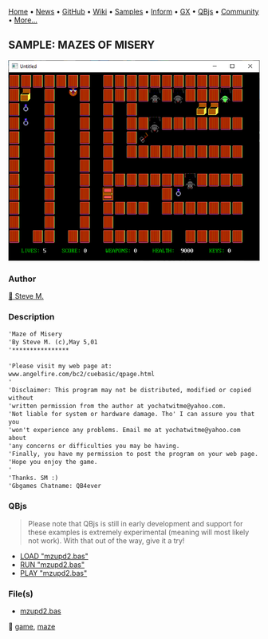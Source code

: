[Home](https://qb64.com) • [News](../../news.md) • [GitHub](https://github.com/QB64Official/qb64) • [Wiki](wiki.md) • [Samples](../../samples.md) • [Inform](../../inform.md) • [GX](../../gx.md) • [QBjs](../../qbjs.md) • [Community](../../community.md) • [More...](../../more.md)

## SAMPLE: MAZES OF MISERY

![screenshot.png](img/screenshot.png)

### Author

[🐝 Steve M.](../steve-m..md) 

### Description

```text
'Maze of Misery
'By Steve M. (c),May 5,01
'****************

'Please visit my web page at:  www.angelfire.com/bc2/cuebasic/qpage.html
'
'Disclaimer: This program may not be distributed, modified or copied without
'written permission from the author at yochatwitme@yahoo.com.
'Not liable for system or hardware damage. Tho' I can assure you that you
'won't experience any problems. Email me at yochatwitme@yahoo.com about
'any concerns or difficulties you may be having.
'Finally, you have my permission to post the program on your web page.
'Hope you enjoy the game.
'
'Thanks. SM :)
'Gbgames Chatname: QB4ever
```

### QBjs

> Please note that QBjs is still in early development and support for these examples is extremely experimental (meaning will most likely not work). With that out of the way, give it a try!

* [LOAD "mzupd2.bas"](https://v6p9d9t4.ssl.hwcdn.net/html/5963335/index.html?src=https://qb64.com/samples/mazes-of-misery/src/mzupd2.bas)
* [RUN "mzupd2.bas"](https://v6p9d9t4.ssl.hwcdn.net/html/5963335/index.html?mode=auto&src=https://qb64.com/samples/mazes-of-misery/src/mzupd2.bas)
* [PLAY "mzupd2.bas"](https://v6p9d9t4.ssl.hwcdn.net/html/5963335/index.html?mode=play&src=https://qb64.com/samples/mazes-of-misery/src/mzupd2.bas)

### File(s)

* [mzupd2.bas](src/mzupd2.bas)

🔗 [game](../game.md), [maze](../maze.md)
